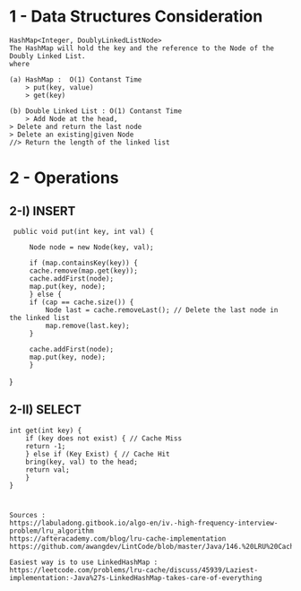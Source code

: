 	 
# 1 - Data Structures Consideration

    HashMap<Integer, DoublyLinkedListNode>
    The HashMap will hold the key and the reference to the Node of the Doubly Linked List.
    where

    (a) HashMap :  O(1) Contanst Time
        > put(key, value) 
        > get(key) 

    (b) Double Linked List : O(1) Contanst Time
        > Add Node at the head,	    
	> Delete and return the last node
	> Delete an existing|given Node  	  	  
	//> Return the length of the linked list


# 2 - Operations 

## 2-I) INSERT

	 public void put(int key, int val) {

	     Node node = new Node(key, val);

	     if (map.containsKey(key)) {
		 cache.remove(map.get(key));
		 cache.addFirst(node);
		 map.put(key, node);
	     } else {
		 if (cap == cache.size()) {
		     Node last = cache.removeLast(); // Delete the last node in the linked list
		     map.remove(last.key);
		 }

		 cache.addFirst(node);
		 map.put(key, node);
	     }
 }

## 2-II) SELECT

	int get(int key) {
	    if (key does not exist) { // Cache Miss
		return -1;
	    } else if (Key Exist) { // Cache Hit 
		bring(key, val) to the head;
		return val;
	    }
	}
	

#
    Sources : 
    https://labuladong.gitbook.io/algo-en/iv.-high-frequency-interview-problem/lru_algorithm 
    https://afteracademy.com/blog/lru-cache-implementation
    https://github.com/awangdev/LintCode/blob/master/Java/146.%20LRU%20Cache.java

    Easiest way is to use LinkedHashMap : https://leetcode.com/problems/lru-cache/discuss/45939/Laziest-implementation:-Java%27s-LinkedHashMap-takes-care-of-everything

